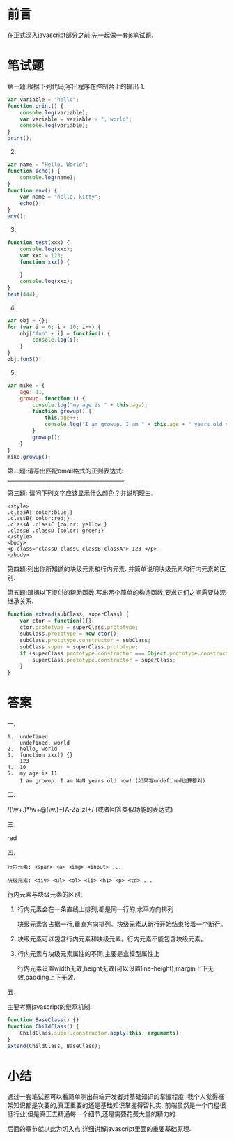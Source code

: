 # 前言

在正式深入javascript部分之前,先一起做一套js笔试题. 

# 笔试题

第一题:根据下列代码,写出程序在控制台上的输出
1.
```js
var variable = "hello";
function print() {
	console.log(variable);
	var variable = variable + ", world";
	console.log(variable);
}
print();
```

2.
```js
var name = "Hello, World";
function echo() {
	console.log(name);
}
function env() {
	var name = "hello, kitty";
	echo();
}
env();
```

3.
```js
function test(xxx) {
	console.log(xxx);
	var xxx = 123;
	function xxx() {
	
	}
	console.log(xxx);
}
test(444);
```

4.
```js
var obj = {};
for (var i = 0; i < 10; i++) {
	obj["fun" + i] = function() {
		console.log(i);
	}
}
obj.fun5();
```



5.
```js
var mike = {
	age: 11,
	growup: function () {
		console.log("my age is " + this.age);
		function growup() {
			this.age++;
			console.log("I am growup. I am " + this.age + " years old now!");
		}
		growup();
	}
}
mike.growup();
```

第二题:请写出匹配email格式的正则表达式: __________________________________________.

第三题:  请问下列文字应该显示什么颜色？并说明理由.
```
<style>   
.classA{ color:blue;}   
.classB{ color:red;}
.classA .classC {color: yellow;}
.classB .classD {color: green;}   
</style>   
<body>   
<p class='classD classC classB classA'> 123 </p>   
</body>
```
第四题:列出你所知道的块级元素和行内元素. 并简单说明块级元素和行内元素的区别.





第五题:跟据以下提供的帮助函数,写出两个简单的构造函数,要求它们之间需要体现继承关系.
```js
function extend(subClass, superClass) {
    var ctor = function(){};
    ctor.prototype = superClass.prototype;
    subClass.prototype = new ctor();
    subClass.prototype.constructor = subClass;
    subClass.super = superClass.prototype;
    if (superClass.prototype.constructor === Object.prototype.constructor) {
        superClass.prototype.constructor = superClass;
    }
}
```



# 答案

一. 

    1.  undefined 
	    undefined, world
    2.  hello, world
    3.  function xxx() {}
	    123
    4.  10
    5.  my age is 11
	    I am growup. I am NaN years old now! (如果写undefined也算答对)

二.

/(\w+\.)*\w+@(\w\.)+[A-Za-z]+/ (或者回答类似功能的表达式)


三.

red

四.

`行内元素: <span> <a> <img> <input> ...`

`块级元素: <div> <ul> <ol> <li> <h1> <p> <td> ...`


行内元素与块级元素的区别:

1. 行内元素会在一条直线上排列,都是同一行的,水平方向排列

	块级元素各占据一行,垂直方向排列。块级元素从新行开始结束接着一个断行。

2. 块级元素可以包含行内元素和块级元素。行内元素不能包含块级元素。

3. 行内元素与块级元素属性的不同,主要是盒模型属性上

	行内元素设置width无效,height无效(可以设置line-height),margin上下无效,padding上下无效.


五.

主要考察javascript的继承机制.
```js
function BaseClass() {}
function ChildClass() {
	ChildClass.super.constructor.apply(this, arguments);
}
extend(ChildClass, BaseClass);
```


# 小结

通过一套笔试题可以看简单测出前端开发者对基础知识的掌握程度.
我个人觉得框架知识都是次要的,真正重要的还是基础知识掌握得否扎实.
前端虽然是一个门槛很低行业,但是真正去精通每一个细节,还是需要花费大量的精力的. 

后面的章节就以此为切入点,详细讲解javascript里面的重要基础原理.
